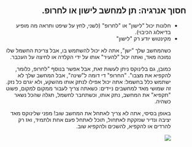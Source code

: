 <?php require("../../entete.php");?> <?php require("../../base.php");?> <?php require("../../fonctions.php");?>

<div id="corps" class="rtl" dir='rtl'>
<h2>חסוך אנרגיה: תן למחשב לישון או לחרופ.</h2>
<!--
הסתבכתי בתרגום - כיצד לתרגם hybernate?  חריפה (כמו במילון) או הקפאה?
השתמשתי במינוחים לסרוגין פה, אשמח להערה במייל - אין לי בעיה לקבל אותה בכללי.  גיא. -אני מציע להחליף את החרוף לחרופ. גם נשמע משעשע משהו-ומושך את הקהל-למה הוא מתכוון?.., גם דומה לתרגום המקורי וגם יש השוואה בין חרופ להקפאה-מה שמסביר הכל. אורן -->
<ul>
  <li>    חלונות יכול "לישון" או "לחרופ" (לשני, לחץ על שיפט ותראה מה מופיע בדיאלוג הכיבוי).  </li>
  <li>   מקינטוש יודע רק "לישון"  </li>
</ul>
<ul>

<p>כשהמחשב שלך "ישן", אתה לא יכול להשתמש בו, אבל צריכת החשמל שלו נמוכה מאד, 
ואתה יכול "להעיר" אותו על ידי הקלדה או לחיצה על העכבר.</p>

<p>
 כמובן, גם בלינוקס ניתן לעשות זאת, אבל אפשר בנוסף "לחרופ, כלומר, להקפיא את מצבו". "החרופ" די דומה ל"שינה", אבל המחשב שלך לא ישתמש כלל בחשמל: אתה 
 יכול אפילו לנתק אותו מהשקע, ולא יגרם כל נזק. זה שמושי מאד למחשבים ניידים: כשאתה צריך לעבור ממקום למקום, פשוט "תקפיא" את המחשב, נתק אותו, וכשתחבר לחשמל, 
תגלה שהכל נשאר כשהיה.
</p>
<p>
באופן בסיסי, אתה לא צריך לאתחל את המחשב שוב! מפני שלינוקס מאד יציבה ונדיר שנזקקת לאתחול, תוכל לאתחל פעם אחת ולתמיד, ואז רק להרדים או להקפיא, להשכים ולהקפיא שוב.
</p>

<img src="Images/suspend_hibernate_thumb.png" />

</div>
<?php require("../../license_he.php");?>


